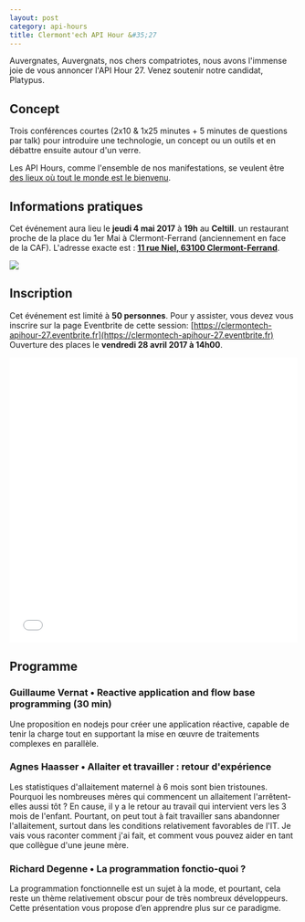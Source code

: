 ```yaml
---
layout: post
category: api-hours
title: Clermont'ech API Hour &#35;27
---
```


Auvergnates, Auvergnats, nos chers compatriotes, nous avons l'immense joie de vous 
annoncer l'API Hour 27. Venez soutenir notre candidat, Platypus.

## Concept

Trois conférences courtes (2x10 & 1x25 minutes + 5 minutes de questions par talk) 
pour introduire une technologie, un concept ou un outils et en débattre ensuite
autour d'un verre.

Les API Hours, comme l'ensemble de nos manifestations, se veulent être [des
lieux où tout le monde est le bienvenu](/code-of-conduct.html).


## Informations pratiques

Cet événement aura lieu le **jeudi 4 mai 2017** à **19h** au **Celtill**.  un
restaurant proche de la place du 1er Mai à Clermont-Ferrand (anciennement en face de la
CAF). L'adresse exacte est : [**11 rue Niel, 63100 Clermont-Ferrand**](https://maps.google.fr/maps?ie=UTF8&cid=3358887464373546188&q=Celtill).

[![](http://maps.googleapis.com/maps/api/staticmap?center=Celtill&size=600x400&sensor=false&markers=color:red%7C45.78431,3.10160)](https://maps.google.fr/maps?ie=UTF8&cid=3358887464373546188&q=Celtill)

## Inscription

Cet événement est limité à **50 personnes**.  Pour y assister, vous devez vous
inscrire sur la page Eventbrite de cette session: [https://clermontech-apihour-27.eventbrite.fr](https://clermontech-apihour-27.eventbrite.fr)
Ouverture des places le **vendredi 28 avril 2017 à 14h00**.

<iframe src="//eventbrite.fr/tickets-external?eid=34051492932&ref=etckt" frameborder="0" height="500" width="100%" vspace="0" hspace="0" marginheight="5" marginwidth="5" scrolling="auto" allowtransparency="true"></iframe>


## Programme

### Guillaume Vernat • Reactive application and flow base programming (30 min)

Une proposition en nodejs pour créer une application réactive, capable de tenir la 
charge tout en supportant la mise en œuvre de traitements complexes en parallèle.

### Agnes Haasser • Allaiter et travailler : retour d'expérience

Les statistiques d'allaitement maternel à 6 mois sont bien tristounes. Pourquoi les 
nombreuses mères qui commencent un allaitement l'arrêtent-elles aussi tôt ? En cause, 
il y a le retour au travail qui intervient vers les 3 mois de l'enfant. Pourtant, on 
peut tout à fait travailler sans abandonner l'allaitement, surtout dans les conditions 
relativement favorables de l'IT. Je vais vous raconter comment j'ai fait, et comment 
vous pouvez aider en tant que collègue d'une jeune mère.

### Richard Degenne • La programmation fonctio-quoi ?

La programmation fonctionnelle est un sujet à la mode, et pourtant, cela reste un thème 
relativement obscur pour de très nombreux développeurs. Cette présentation vous propose 
d’en apprendre plus sur ce paradigme.

